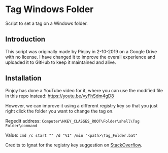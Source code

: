 # Tag Windows Folder
Script to set a tag on a Windows folder.

## Introduction
This script was originally made by Pinjoy in 2-10-2019 on a Google Drive with no license. I have changed it to improve the overall experience and uploaded it to GitHub to keep it maintained and alive.

## Installation
Pinjoy has done a YouTube video for it, where you can use the modified file in this repo instead: https://youtu.be/vyFhSdm4gD8

However, we can improve it using a different registry key so that you just right click the folder you want to change the tag on.

Regedit address: `Computer\HKEY_CLASSES_ROOT\Folder\shell\Tag Folder\command`

Value: `cmd /c start "" /d "%1" /min "<path>\Tag_Folder.bat"`

Credits to Ignat for the registry key suggestion on [StackOverflow](https://superuser.com/questions/1263318/how-to-add-tags-to-a-folder-in-windows-10#comment2558150_1408215).
